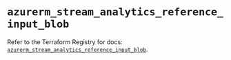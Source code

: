 # `azurerm_stream_analytics_reference_input_blob`

Refer to the Terraform Registry for docs: [`azurerm_stream_analytics_reference_input_blob`](https://registry.terraform.io/providers/hashicorp/azurerm/3.90.0/docs/resources/stream_analytics_reference_input_blob).

